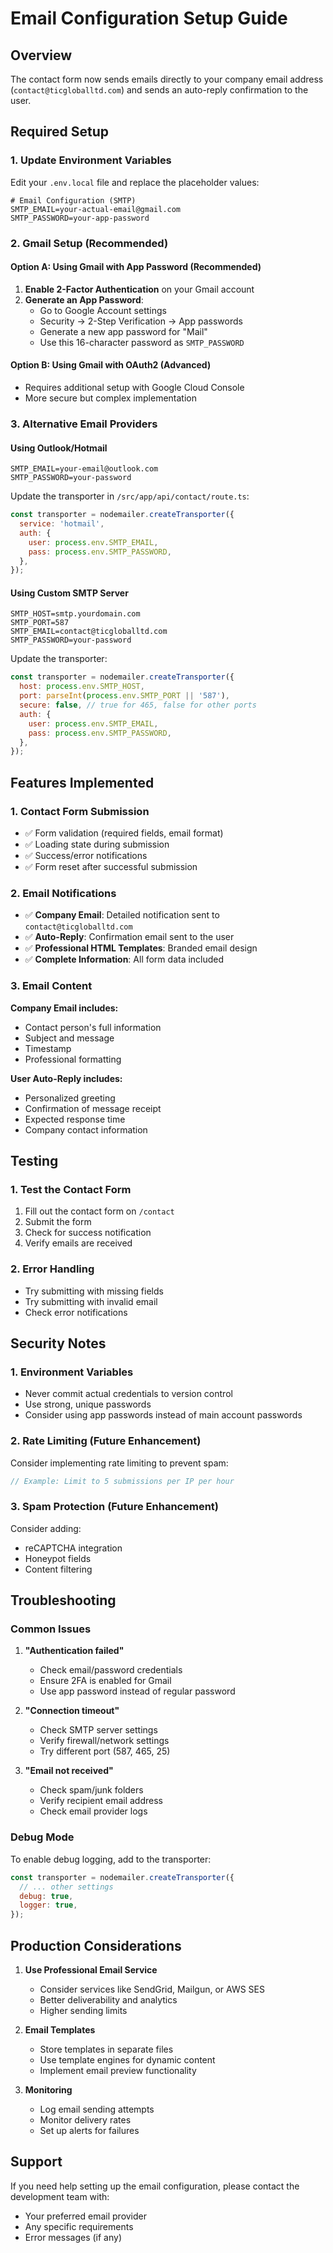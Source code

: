 # Email Configuration Setup Guide

## Overview
The contact form now sends emails directly to your company email address (`contact@ticgloballtd.com`) and sends an auto-reply confirmation to the user.

## Required Setup

### 1. Update Environment Variables
Edit your `.env.local` file and replace the placeholder values:

```env
# Email Configuration (SMTP)
SMTP_EMAIL=your-actual-email@gmail.com
SMTP_PASSWORD=your-app-password
```

### 2. Gmail Setup (Recommended)

#### Option A: Using Gmail with App Password (Recommended)
1. **Enable 2-Factor Authentication** on your Gmail account
2. **Generate an App Password**:
   - Go to Google Account settings
   - Security → 2-Step Verification → App passwords
   - Generate a new app password for "Mail"
   - Use this 16-character password as `SMTP_PASSWORD`

#### Option B: Using Gmail with OAuth2 (Advanced)
- Requires additional setup with Google Cloud Console
- More secure but complex implementation

### 3. Alternative Email Providers

#### Using Outlook/Hotmail
```env
SMTP_EMAIL=your-email@outlook.com
SMTP_PASSWORD=your-password
```
Update the transporter in `/src/app/api/contact/route.ts`:
```javascript
const transporter = nodemailer.createTransporter({
  service: 'hotmail',
  auth: {
    user: process.env.SMTP_EMAIL,
    pass: process.env.SMTP_PASSWORD,
  },
});
```

#### Using Custom SMTP Server
```env
SMTP_HOST=smtp.yourdomain.com
SMTP_PORT=587
SMTP_EMAIL=contact@ticgloballtd.com
SMTP_PASSWORD=your-password
```
Update the transporter:
```javascript
const transporter = nodemailer.createTransporter({
  host: process.env.SMTP_HOST,
  port: parseInt(process.env.SMTP_PORT || '587'),
  secure: false, // true for 465, false for other ports
  auth: {
    user: process.env.SMTP_EMAIL,
    pass: process.env.SMTP_PASSWORD,
  },
});
```

## Features Implemented

### 1. Contact Form Submission
- ✅ Form validation (required fields, email format)
- ✅ Loading state during submission
- ✅ Success/error notifications
- ✅ Form reset after successful submission

### 2. Email Notifications
- ✅ **Company Email**: Detailed notification sent to `contact@ticgloballtd.com`
- ✅ **Auto-Reply**: Confirmation email sent to the user
- ✅ **Professional HTML Templates**: Branded email design
- ✅ **Complete Information**: All form data included

### 3. Email Content
**Company Email includes:**
- Contact person's full information
- Subject and message
- Timestamp
- Professional formatting

**User Auto-Reply includes:**
- Personalized greeting
- Confirmation of message receipt
- Expected response time
- Company contact information

## Testing

### 1. Test the Contact Form
1. Fill out the contact form on `/contact`
2. Submit the form
3. Check for success notification
4. Verify emails are received

### 2. Error Handling
- Try submitting with missing fields
- Try submitting with invalid email
- Check error notifications

## Security Notes

### 1. Environment Variables
- Never commit actual credentials to version control
- Use strong, unique passwords
- Consider using app passwords instead of main account passwords

### 2. Rate Limiting (Future Enhancement)
Consider implementing rate limiting to prevent spam:
```javascript
// Example: Limit to 5 submissions per IP per hour
```

### 3. Spam Protection (Future Enhancement)
Consider adding:
- reCAPTCHA integration
- Honeypot fields
- Content filtering

## Troubleshooting

### Common Issues

1. **"Authentication failed"**
   - Check email/password credentials
   - Ensure 2FA is enabled for Gmail
   - Use app password instead of regular password

2. **"Connection timeout"**
   - Check SMTP server settings
   - Verify firewall/network settings
   - Try different port (587, 465, 25)

3. **"Email not received"**
   - Check spam/junk folders
   - Verify recipient email address
   - Check email provider logs

### Debug Mode
To enable debug logging, add to the transporter:
```javascript
const transporter = nodemailer.createTransporter({
  // ... other settings
  debug: true,
  logger: true,
});
```

## Production Considerations

1. **Use Professional Email Service**
   - Consider services like SendGrid, Mailgun, or AWS SES
   - Better deliverability and analytics
   - Higher sending limits

2. **Email Templates**
   - Store templates in separate files
   - Use template engines for dynamic content
   - Implement email preview functionality

3. **Monitoring**
   - Log email sending attempts
   - Monitor delivery rates
   - Set up alerts for failures

## Support
If you need help setting up the email configuration, please contact the development team with:
- Your preferred email provider
- Any specific requirements
- Error messages (if any)
